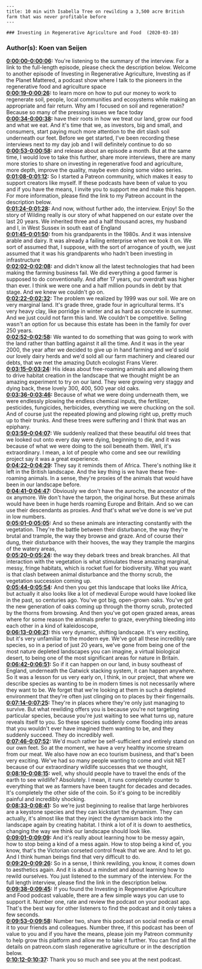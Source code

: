 
    ---
    title: 10 min with Isabella Tree on rewilding a 3,500 acre British farm that was never profitable before
    ---

    ### Investing in Regenerative Agriculture and Food  (2020-03-10)  
### Author(s): Koen van Seijen  

**[0:00:00-0:00:06](https://investinginregenerativeagriculture.com/2019/09/18/isabella-tree/#t=0:00:00):**  You're listening to the summary of the interview. For a link to the full-length episode, please check the description below.  Welcome to another episode of Investing in Regenerative Agriculture, Investing as if the Planet Mattered,  a podcast show where I talk to the pioneers in the regenerative food and agriculture space  
**[0:00:19-0:00:26](https://investinginregenerativeagriculture.com/2019/09/18/isabella-tree/#t=0:00:19):**  to learn more on how to put our money to work to regenerate soil, people, local communities and ecosystems  while making an appropriate and fair return.  Why am I focused on soil and regeneration? Because so many of the pressing issues we face today  
**[0:00:34-0:00:38](https://investinginregenerativeagriculture.com/2019/09/18/isabella-tree/#t=0:00:34):**  have their roots in how we treat our land, grow our food and what we eat.  And it's time that we, as investors, big and small, and consumers, start paying much more attention to the dirt slash soil underneath our feet.  Before we get started, I've been recording these interviews next to my day job and I will definitely continue to do so  
**[0:00:53-0:00:58](https://investinginregenerativeagriculture.com/2019/09/18/isabella-tree/#t=0:00:53):**  and release about an episode a month. But at the same time, I would love to take this further,  share more interviews, there are many more stories to share on investing in regenerative food and agriculture,  more depth, improve the quality, maybe even doing some video series.  
**[0:01:08-0:01:12](https://investinginregenerativeagriculture.com/2019/09/18/isabella-tree/#t=0:01:08):**  So I started a Patreon community, which makes it easy to support creators like myself.  If these podcasts have been of value to you and if you have the means, I invite you to support me and make this happen.  For more information, please find the link to my Patreon account in the description below.  
**[0:01:24-0:01:28](https://investinginregenerativeagriculture.com/2019/09/18/isabella-tree/#t=0:01:24):**  And now, without further ado, the interview. Enjoy!  So the story of Wilding really is our story of what happened on our estate over the last 20 years.  We inherited three and a half thousand acres, my husband and I, in West Sussex in south east of England  
**[0:01:45-0:01:50](https://investinginregenerativeagriculture.com/2019/09/18/isabella-tree/#t=0:01:45):**  from his grandparents in the 1980s. And it was intensive arable and dairy.  It was already a failing enterprise when we took it on. We sort of assumed that, I suppose,  with the sort of arrogance of youth, we just assumed that it was his grandparents who hadn't been investing in infrastructure  
**[0:02:02-0:02:08](https://investinginregenerativeagriculture.com/2019/09/18/isabella-tree/#t=0:02:02):**  and didn't know all the latest technologies that had been making the farming business fail.  We did everything a good farmer is supposed to do conventionally. And after 17 years, our overdraft was higher than ever.  I think we were one and a half million pounds in debt by that stage. And we knew we couldn't go on.  
**[0:02:22-0:02:32](https://investinginregenerativeagriculture.com/2019/09/18/isabella-tree/#t=0:02:22):**  The problem we realized by 1999 was our soil. We are on very marginal land. It's grade three, grade four in agricultural terms.  It's very heavy clay, like porridge in winter and as hard as concrete in summer.  And we just could not farm this land. We couldn't be competitive. Selling wasn't an option for us because this estate has been in the family for over 250 years.  
**[0:02:52-0:02:58](https://investinginregenerativeagriculture.com/2019/09/18/isabella-tree/#t=0:02:52):**  We wanted to do something that was going to work with the land rather than battling against it all the time.  And it was in the year 2000, the year after we decided to give up in hand farming and we'd sold our lovely dairy herds  and we'd sold all our farm machinery and cleared our debts, that we met the amazing Dutch ecologist Frans Vierer.  
**[0:03:15-0:03:24](https://investinginregenerativeagriculture.com/2019/09/18/isabella-tree/#t=0:03:15):**  His ideas about free-roaming animals and allowing them to drive habitat creation in the landscape  that we thought might be an amazing experiment to try on our land.  They were growing very staggy and dying back, these lovely 300, 400, 500 year old oaks.  
**[0:03:36-0:03:46](https://investinginregenerativeagriculture.com/2019/09/18/isabella-tree/#t=0:03:36):**  Because of what we were doing underneath them, we were endlessly plowing the endless chemical inputs, the fertilizer, pesticides, fungicides, herbicides,  everything we were chucking on the soil. And of course just the repeated plowing and plowing right up, pretty much up to their trunks.  And these trees were suffering and I think that was an epiphany.  
**[0:03:59-0:04:07](https://investinginregenerativeagriculture.com/2019/09/18/isabella-tree/#t=0:03:59):**  We suddenly realized that these beautiful old trees that we looked out onto every day were dying, beginning to die,  and it was because of what we were doing to the soil beneath them.  Well, it's extraordinary. I mean, a lot of people who come and see our rewilding project say it was a great experience.  
**[0:04:22-0:04:29](https://investinginregenerativeagriculture.com/2019/09/18/isabella-tree/#t=0:04:22):**  They say it reminds them of Africa. There's nothing like it left in the British landscape.  And the key thing is we have these free-roaming animals.  In a sense, they're proxies of the animals that would have been in our landscape before.  
**[0:04:41-0:04:47](https://investinginregenerativeagriculture.com/2019/09/18/isabella-tree/#t=0:04:41):**  Obviously we don't have the aurochs, the ancestor of the ox anymore. We don't have the tarpon, the original horse.  But these animals would have been in huge herds roaming Europe and Britain.  And so we can use their descendants as proxies. And that's what we've done is we've put in low numbers.  
**[0:05:01-0:05:05](https://investinginregenerativeagriculture.com/2019/09/18/isabella-tree/#t=0:05:01):**  And so these animals are interacting constantly with the vegetation.  They're the battle between their disturbance, the way they're brutal and trample, the way they browse and graze.  And of course their dung, their disturbance with their hooves, the way they trample the margins of the watery areas,  
**[0:05:20-0:05:24](https://investinginregenerativeagriculture.com/2019/09/18/isabella-tree/#t=0:05:20):**  the way they debark trees and break branches.  All that interaction with the vegetation is what stimulates these amazing marginal, messy, fringe habitats, which is rocket fuel for biodiversity.  What you want is that clash between animal disturbance and the thorny scrub, the vegetation succession coming up.  
**[0:05:44-0:05:54](https://investinginregenerativeagriculture.com/2019/09/18/isabella-tree/#t=0:05:44):**  And then you get this landscape that looks like Africa, but actually it also looks like a lot of medieval Europe would have looked like in the past, so centuries ago.  You've got big, open-grown oaks. You've got the new generation of oaks coming up through the thorny scrub, protected by the thorns from browsing.  And then you've got open grazed areas, areas where for some reason the animals prefer to graze, everything bleeding into each other in a kind of kaleidoscope,  
**[0:06:13-0:06:21](https://investinginregenerativeagriculture.com/2019/09/18/isabella-tree/#t=0:06:13):**  this very dynamic, shifting landscape. It's very exciting, but it's very unfamiliar to the modern eye.  We've got all these incredibly rare species, so in a period of just 20 years, we've gone from being one of the most nature depleted landscapes you can imagine,  a virtual biological desert, to being one of the most significant areas for nature in Britain.  
**[0:06:42-0:06:51](https://investinginregenerativeagriculture.com/2019/09/18/isabella-tree/#t=0:06:42):**  So if it can happen on our land, in busy southeast of England, underneath the Gatwick stacking system, it can happen anywhere.  So it was a lesson for us very early on, I think, in our project, that where we describe species as wanting to be in modern times is not necessarily where they want to be.  We forget that we're looking at them in such a depleted environment that they're often just clinging on to places by their fingernails.  
**[0:07:14-0:07:25](https://investinginregenerativeagriculture.com/2019/09/18/isabella-tree/#t=0:07:14):**  They're in places where they're only just managing to survive. But what rewilding offers you is because you're not targeting particular species,  because you're just waiting to see what turns up, nature reveals itself to you. So these species suddenly come flooding into areas that you wouldn't ever have imagined them wanting to be,  and they suddenly succeed. They do incredibly well.  
**[0:07:46-0:07:52](https://investinginregenerativeagriculture.com/2019/09/18/isabella-tree/#t=0:07:46):**  We'd much rather be self-sufficient and entirely stand on our own feet.  So at the moment, we have a very healthy income stream from our meat. We also have now an eco tourism business, and that's been very exciting.  We've had so many people wanting to come and visit NET because of our extraordinary wildlife successes that we thought,  
**[0:08:10-0:08:15](https://investinginregenerativeagriculture.com/2019/09/18/isabella-tree/#t=0:08:10):**  well, why should people have to travel the ends of the earth to see wildlife?  Absolutely. I mean, it runs completely counter to everything that we as farmers have been taught for decades and decades.  It's completely the other side of the coin. So it's going to be incredibly painful and incredibly shocking.  
**[0:08:33-0:08:41](https://investinginregenerativeagriculture.com/2019/09/18/isabella-tree/#t=0:08:33):**  So we're just beginning to realise that large herbivores are a keystone species and they can kickstart the dynamism.  They can actually, it's almost like that they inject the dynamism back into the landscape again by creating habitat.  I think a lot of it is down to aesthetics, changing the way we think our landscape should look like.  
**[0:09:01-0:09:09](https://investinginregenerativeagriculture.com/2019/09/18/isabella-tree/#t=0:09:01):**  And it's really about learning how to be messy again, how to stop being a kind of a mess again.  How to stop being a kind of, you know, that's the Victorian corseted control freak that we are.  And to let go. And I think human beings find that very difficult to do.  
**[0:09:20-0:09:26](https://investinginregenerativeagriculture.com/2019/09/18/isabella-tree/#t=0:09:20):**  So in a sense, I think rewilding, you know, it comes down to aesthetics again.  And it is about a mindset and about learning how to rewild ourselves.  You just listened to the summary of the interview. For the full length interview, please find the link in the description below.  
**[0:09:38-0:09:45](https://investinginregenerativeagriculture.com/2019/09/18/isabella-tree/#t=0:09:38):**  If you found the Investing in Regenerative Agriculture and Food podcast valuable, there are a few simple ways you can use to support it.  Number one, rate and review the podcast on your podcast app.  That's the best way for other listeners to find the podcast and it only takes a few seconds.  
**[0:09:53-0:09:58](https://investinginregenerativeagriculture.com/2019/09/18/isabella-tree/#t=0:09:53):**  Number two, share this podcast on social media or email it to your friends and colleagues.  Number three, if this podcast has been of value to you and if you have the means, please join my Patreon community to help grow this platform and allow me to take it further.  You can find all the details on patreon.com slash regenerative agriculture or in the description below.  
**[0:10:12-0:10:37](https://investinginregenerativeagriculture.com/2019/09/18/isabella-tree/#t=0:10:12):**  Thank you so much and see you at the next podcast.  